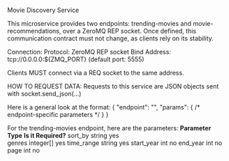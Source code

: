 Movie Discovery Service

This microservice provides two endpoints: trending-movies and movie-recommendations, over a ZeroMQ REP socket. Once defined, this communication contract must not change, as clients rely on its stability.


Connection:
Protocol: ZeroMQ REP socket
Bind Address: tcp://0.0.0.0:${ZMQ_PORT} (default port: 5555)

Clients MUST connect via a REQ socket to the same address.

HOW TO REQUEST DATA:
Requests to this service are JSON objects sent with socket.send_json(...)

Here is a general look at the format:
{
  "endpoint": "<endpoint-name>",
  "params": { /* endpoint-specific parameters */ }
}

For the trending-movies endpoint, here are the parameters:
**Parameter**          **Type**          **Is it Required?**
sort_by            string          yes              
genres            integer[]        yes
time_range         string          yes
start_year          int            no
end_year            int            no
page                int            no


